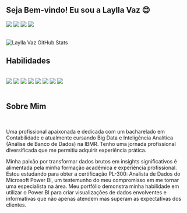 
## Seja Bem-vindo! Eu sou a Laylla Vaz 😊

<div> 
     <a href="https://www.linkedin.com/in/laylla-vaz" target="_blank"><img src="https://img.shields.io/badge/-LinkedIn-%230077B5?style=for-the-badge&logo=linkedin&logoColor=white" target="_blank"></a>
    <a href="" target="_blank"><img src="https://img.shields.io/badge/-Instagram-%23E4405F?style=for-the-badge&logo=instagram&logoColor=white" target="_blank"></a>
    <a href = "mailto:laylla.vaz@icloud.com"><img src="https://img.shields.io/badge/Mail-D14836?style=for-the-badge&logo=apple&logoColor=white" target="_blank"></a>
    <a href = "https://wa.me/5521975663653"><img src="https://img.shields.io/badge/WhatsApp-25D366?style=for-the-badge&logo=whatsapp&logoColor=white" target="_blank"></a>
</div style="display: inline_block"><br/>

![Laylla Vaz GitHub Stats](https://github-readme-stats.vercel.app/api?username=LayllaVaz&show_icons=true&theme=radical)

## Habilidades

<div style="display: inline_block"><br/> 
     <img src="https://img.shields.io/badge/Power%20Bi-E37400?style=for-the-badge&logo=google%20analytics&logoColor=white"/>
    <img src="https://img.shields.io/badge/Microsoft_Excel-217346?style=for-the-badge&logo=microsoft-excel&logoColor=white"/>
    <img src="https://img.shields.io/badge/Microsoft_SharePoint-0078D4?style=for-the-badge&logo=microsoft-sharepoint&logoColor=white"/>
    <img src="https://img.shields.io/badge/SAP-0FAAFF?style=for-the-badge&logo=sap&logoColor=white"/>
     <img src="https://img.shields.io/badge/TOTVS-0FAAFF?style=for-the-badge&logo=totvs&logoColor=white"/>
    <img src="https://img.shields.io/badge/Visual_Studio_Code-0078D4?style=for-the-badge&logo=visual%20studio%20code&logoColor=white"/>
    <img src="https://img.shields.io/badge/Microsoft_Office-D83B01?style=for-the-badge&logo=microsoft-office&logoColor=white"/>
    <img src="https://img.shields.io/badge/Google%20Sheets-34A853?style=for-the-badge&logo=google-sheets&logoColor=white"/>
</div><br/>

## Sobre Mim

<div div style="display: inline_block"><br/> 
 <p>Uma profissional apaixonada e dedicada com um bacharelado em Contabilidade e atualmente cursando Big Data e Inteligência Analítica (Análise de Banco de Dados) na IBMR. Tenho uma jornada profissional diversificada que me permitiu adquirir experiência prática.

Minha paixão por transformar dados brutos em insights significativos é alimentada pela minha formação acadêmica e experiência profissional. 
Estou estudando para obter a certificação PL-300: Analista de Dados do Microsoft Power Bi, um testemunho do meu compromisso em me tornar uma especialista na área. Meu portfólio demonstra minha habilidade em utilizar o Power BI para criar visualizações de dados envolventes e informativas que não apenas atendem mas superam as expectativas dos clientes.</p>
</div><br/>
